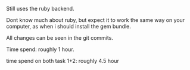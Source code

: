 Still uses the ruby backend.

Dont know much about ruby, but expect it to work the same way on your computer, as when i should install the gem bundle.

All changes can be seen in the git commits.

Time spend: roughly 1 hour.

time spend on both task 1+2: roughly 4.5 hour